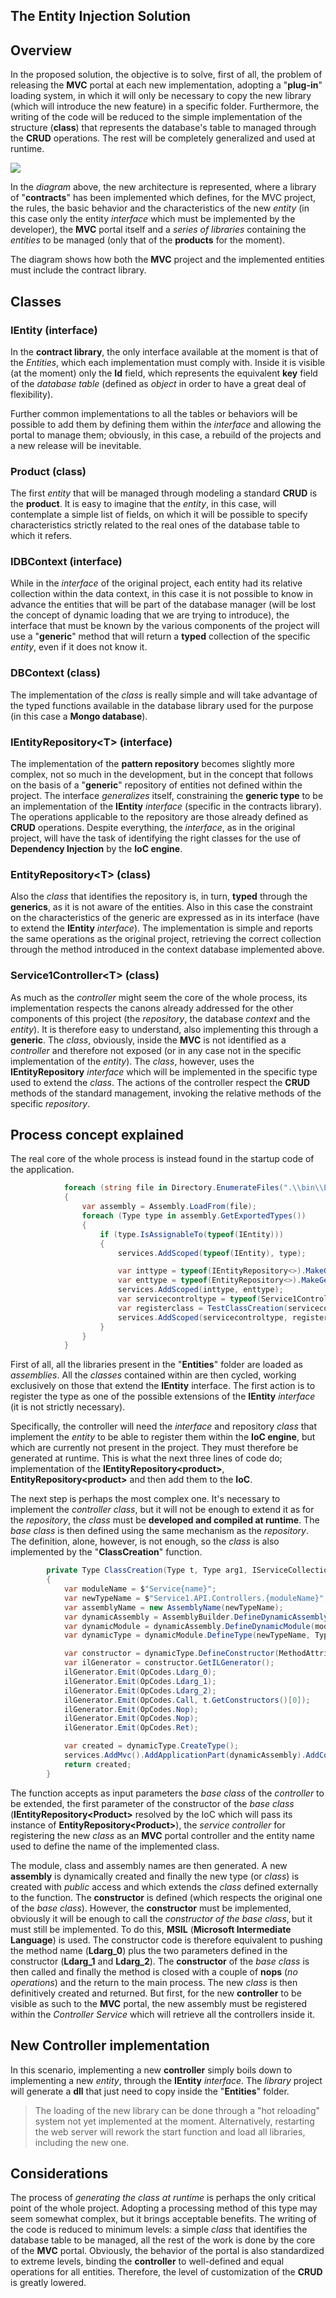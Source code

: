 ## The Entity Injection Solution

## Overview

In the proposed solution, the objective is to solve, first of all, the problem of releasing the **MVC** portal at each new implementation, adopting a "**plug-in**" loading system, in which it will only be necessary to copy the new library (which will introduce the new feature) in a specific folder. Furthermore, the writing of the code will be reduced to the simple implementation of the structure (**class**) that represents the database's table to managed through the **CRUD** operations. The rest will be completely generalized and used at runtime.

![](assets/20220507_124302_image.png)

In the *diagram* above, the new architecture is represented, where a library of "**contracts**" has been implemented which defines, for the MVC project, the rules, the basic behavior and the characteristics of the new *entity* (in this case only the entity *interface* which must be implemented by the developer), the **MVC** portal itself and a *series of libraries* containing the *entities* to be managed (only that of the **products** for the moment).

The diagram shows how both the **MVC** project and the implemented entities must include the contract library.

## Classes

### IEntity (interface)

In the **contract library**, the only interface available at the moment is that of the *Entities*, which each implementation must comply with. Inside it is visible (at the moment) only the **Id** field, which represents the equivalent **key** field of the *database table* (defined as *object* in order to have a great deal of flexibility).

Further common implementations to all the tables or behaviors will be possible to add them by defining them within the *interface* and allowing the portal to manage them; obviously, in this case, a rebuild of the projects and a new release will be inevitable.

### Product (class)

The first *entity* that will be managed through modeling a standard **CRUD** is the **product**. It is easy to imagine that the *entity*, in this case, will contemplate a simple list of fields, on which it will be possible to specify characteristics strictly related to the real ones of the database table to which it refers.

### IDBContext (interface)

While in the *interface* of the original project, each entity had its relative collection within the data context, in this case it is not possible to know in advance the entities that will be part of the database manager (will be lost the concept of dynamic loading that we are trying to introduce), the interface that must be known by the various components of the project will use a "**generic**" method that will return a **typed** collection of the specific *entity*, even if it does not know it.

### DBContext (class)

The implementation of the *class* is really simple and will take advantage of the typed functions available in the database library used for the purpose (in this case a **Mongo database**).

### IEntityRepository&lt;T&gt; (interface)

The implementation of the **pattern repository** becomes slightly more complex, not so much in the development, but in the concept that follows on the basis of a "**generic**" repository of entities not defined within the project. The interface *generalizes* itself, constraining the **generic type** to be an implementation of the **IEntity** *interface* (specific in the contracts library). The operations applicable to the repository are those already defined as **CRUD** operations. Despite everything, the *interface*, as in the original project, will have the task of identifying the right classes for the use of **Dependency Injection** by the **IoC engine**.

### EntityRepository&lt;T&gt; (class)

Also the *class* that identifies the repository is, in turn, **typed** through the **generics**, as it is not aware of the entities. Also in this case the constraint on the characteristics of the generic are expressed as in its interface (have to extend the **IEntity** *interface*). The implementation is simple and reports the same operations as the original project, retrieving the correct collection through the method introduced in the context database implemented above.

### Service1Controller&lt;T&gt; (class)

As much as the *controller* might seem the core of the whole process, its implementation respects the canons already addressed for the other components of this project (the *repository*, the database *context* and the *entity*). It is therefore easy to understand, also implementing this through a **generic**. The *class*, obviously, inside the **MVC** is not identified as a *controller* and therefore not exposed (or in any case not in the specific implementation of the *entity*). The *class*, however, uses the **IEntityRepository** *interface* which will be implemented in the specific type used to extend the *class*. The actions of the controller respect the **CRUD** methods of the standard management, invoking the relative methods of the specific *repository*.

## Process concept explained

The real core of the whole process is instead found in the startup code of the application.

```C#
            foreach (string file in Directory.EnumerateFiles(".\\bin\\Entities\\", "*.dll"))
            {
                var assembly = Assembly.LoadFrom(file);
                foreach (Type type in assembly.GetExportedTypes())
                {
                    if (type.IsAssignableTo(typeof(IEntity)))
                    {
                        services.AddScoped(typeof(IEntity), type);

                        var inttype = typeof(IEntityRepository<>).MakeGenericType(type);
                        var enttype = typeof(EntityRepository<>).MakeGenericType(type);
                        services.AddScoped(inttype, enttype);
                        var servicecontroltype = typeof(Service1Controller<>).MakeGenericType(type);
                        var registerclass = TestClassCreation(servicecontroltype, inttype, services);
                        services.AddScoped(servicecontroltype, registerclass);
                    }
                }
            }
```

First of all, all the libraries present in the "**Entities**" folder are loaded as *assemblies*. All the *classes* contained within are then cycled, working exclusively on those that extend the **IEntity** interface.
The first action is to register the type as one of the possible extensions of the **IEntity** *interface* (it is not strictly necessary).

Specifically, the controller will need the *interface* and repository *class* that implement the *entity* to be able to register them within the **IoC engine**, but which are currently not present in the project. They must therefore be generated at runtime. This is what the next three lines of code do; implementation of the **IEntityRepository<product&gt;**, **EntityRepository<product&gt;** and then add them to the **IoC**.

The next step is perhaps the most complex one. It's necessary to implement the *controller class*, but it will not be enough to extend it as for the *repository*, the *class* must be **developed and compiled at runtime**. The *base class* is then defined using the same mechanism as the *repository*. The definition, alone, however, is not enough, so the *class* is also implemented by the "**ClassCreation**" function.

```C#
        private Type ClassCreation(Type t, Type arg1, IServiceCollection services, string name)
        {
            var moduleName = $"Service{name}";
            var newTypeName = $"Service1.API.Controllers.{moduleName}";
            var assemblyName = new AssemblyName(newTypeName);
            var dynamicAssembly = AssemblyBuilder.DefineDynamicAssembly(assemblyName, AssemblyBuilderAccess.Run);
            var dynamicModule = dynamicAssembly.DefineDynamicModule(moduleName);
            var dynamicType = dynamicModule.DefineType(newTypeName, TypeAttributes.Public | TypeAttributes.Class, t);

            var constructor = dynamicType.DefineConstructor(MethodAttributes.Public, CallingConventions.Standard, new Type[] { arg1, typeof(ILogger<>).MakeGenericType(t) });
            var ilGenerator = constructor.GetILGenerator();
            ilGenerator.Emit(OpCodes.Ldarg_0);
            ilGenerator.Emit(OpCodes.Ldarg_1);
            ilGenerator.Emit(OpCodes.Ldarg_2);
            ilGenerator.Emit(OpCodes.Call, t.GetConstructors()[0]);
            ilGenerator.Emit(OpCodes.Nop);
            ilGenerator.Emit(OpCodes.Nop);
            ilGenerator.Emit(OpCodes.Ret);

            var created = dynamicType.CreateType();
            services.AddMvc().AddApplicationPart(dynamicAssembly).AddControllersAsServices();
            return created;
        }
```

The function accepts as input parameters the *base class* of the *controller* to be extended, the first parameter of the constructor of the *base class* (**IEntityRepository&lt;Product&gt;** resolved by the IoC which will pass its instance of **EntityRepository&lt;Product&gt;**), the *service controller* for registering the new *class* as an **MVC** portal controller and the entity name used to define the name of the implemented class.

The module, class and assembly names are then generated. A new **assembly** is dynamically created and finally the new type (or *class*) is created with *public* access and which extends the *class* defined externally to the function. The **constructor** is defined (which respects the original one of the *base class*). However, the **constructor** must be implemented, obviously it will be enough to call the *constructor of the base class*, but it must still be implemented. To do this, **MSIL** (**Microsoft Intermediate Language**) is used. The constructor code is therefore equivalent to pushing the method name (**Ldarg_0**) plus the two parameters defined in the constructor (**Ldarg_1** and **Ldarg_2**). The **constructor** of the *base class* is then called and finally the method is closed with a couple of **nops** (*no operations*) and the return to the main process. The new *class* is then definitively created and returned. But first, for the new **controller** to be visible as such to the **MVC** portal, the new assembly must be registered within the *Controller Service* which will retrieve all the controllers inside it.

## New Controller implementation

In this scenario, implementing a new **controller** simply boils down to implementing a new *entity*, through the **IEntity** *interface*. The *library* project will generate a **dll** that just need to copy inside the "**Entities**" folder.

> The loading of the new library can be done through a "hot reloading" system not yet implemented at the moment. Alternatively, restarting the web server will rework the start function and load all libraries, including the new one.

## Considerations

The process of *generating the class at runtime* is perhaps the only critical point of the whole project. Adopting a processing method of this type may seem somewhat complex, but it brings acceptable benefits. The writing of the code is reduced to minimum levels: a simple *class* that identifies the database table to be managed, all the rest of the work is done by the core of the **MVC** portal. Obviously, the behavior of the portal is also standardized to extreme levels, binding the **controller** to well-defined and equal operations for all entities. Therefore, the level of customization of the **CRUD** is greatly lowered.
